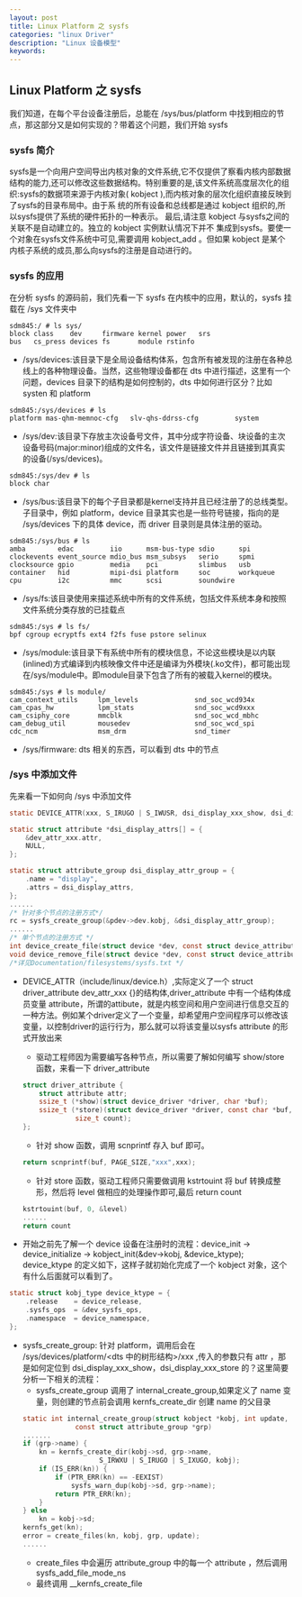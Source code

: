 ```yaml
---
layout: post
title: Linux Platform 之 sysfs
categories: "linux Driver"
description: "Linux 设备模型"
keywords:
---
```


## Linux Platform 之 sysfs
我们知道，在每个平台设备注册后，总能在 /sys/bus/platform 中找到相应的节点，那这部分又是如何实现的？带着这个问题，我们开始 sysfs

### sysfs 简介
sysfs是一个向用户空间导出内核对象的文件系统,它不仅提供了察看内核内部数据结构的能力,还可以修改这些数据结构。特别重要的是,该文件系统高度层次化的组织:sysfs的数据项来源于内核对象( kobject ),而内核对象的层次化组织直接反映到了sysfs的目录布局中。由于系
统的所有设备和总线都是通过 kobject 组织的,所以sysfs提供了系统的硬件拓扑的一种表示。
最后,请注意 kobject 与sysfs之间的关联不是自动建立的。独立的 kobject 实例默认情况下并不
集成到sysfs。要使一个对象在sysfs文件系统中可见,需要调用 kobject_add 。但如果 kobject 是某个
内核子系统的成员,那么向sysfs的注册是自动进行的。

### sysfs 的应用
在分析 sysfs 的源码前，我们先看一下 sysfs 在内核中的应用，默认的，sysfs 挂载在 /sys 文件夹中
```shell
sdm845:/ # ls sys/
block class    dev     firmware kernel power   srs
bus   cs_press devices fs       module rstinfo
```

- /sys/devices:该目录下是全局设备结构体系，包含所有被发现的注册在各种总线上的各种物理设备。当然，这些物理设备都在 dts 中进行描述，这里有一个问题，devices 目录下的结构是如何控制的，dts 中如何进行区分？比如 systen 和 platform
```shell
sdm845:/sys/devices # ls
platform mas-qhm-memnoc-cfg   slv-qhs-ddrss-cfg         system
```

- /sys/dev:该目录下存放主次设备号文件，其中分成字符设备、块设备的主次设备号码(major:minor)组成的文件名，该文件是链接文件并且链接到其真实的设备(/sys/devices)。
```shell
sdm845:/sys/dev # ls
block char
```

- /sys/bus:该目录下的每个子目录都是kernel支持并且已经注册了的总线类型。子目录中，例如 platform，device 目录其实也是一些符号链接，指向的是 /sys/devices 下的具体 device，而 driver 目录则是具体注册的驱动。
```shell
sdm845:/sys/bus # ls
amba        edac         iio      msm-bus-type sdio      spi
clockevents event_source mdio_bus msm_subsys   serio     spmi
clocksource gpio         media    pci          slimbus   usb
container   hid          mipi-dsi platform     soc       workqueue
cpu         i2c          mmc      scsi         soundwire
```

-  /sys/fs:该目录使用来描述系统中所有的文件系统，包括文件系统本身和按照文件系统分类存放的已挂载点
```shell
sdm845:/sys # ls fs/
bpf cgroup ecryptfs ext4 f2fs fuse pstore selinux
```

- /sys/module:该目录下有系统中所有的模块信息，不论这些模块是以内联(inlined)方式编译到内核映像文件中还是编译为外模块(.ko文件)，都可能出现在/sys/module中。即module目录下包含了所有的被载入kernel的模块。
```shell
sdm845:/sys # ls module/
cam_context_utils     lpm_levels              snd_soc_wcd934x
cam_cpas_hw           lpm_stats               snd_soc_wcd9xxx
cam_csiphy_core       mmcblk                  snd_soc_wcd_mbhc
cam_debug_util        mousedev                snd_soc_wcd_spi
cdc_ncm               msm_drm                 snd_timer
```

- /sys/firmware: dts 相关的东西，可以看到 dts 中的节点

### /sys 中添加文件

先来看一下如何向 /sys 中添加文件

```c
static DEVICE_ATTR(xxx, S_IRUGO | S_IWUSR, dsi_display_xxx_show, dsi_display_xxx_store);

static struct attribute *dsi_display_attrs[] = {
	&dev_attr_xxx.attr,
	NULL,
};

static struct attribute_group dsi_display_attr_group = {
	.name = "display",
	.attrs = dsi_display_attrs,
};
......
/* 针对多个节点的注册方式*/
rc = sysfs_create_group(&pdev->dev.kobj, &dsi_display_attr_group);
......
/* 单个节点的注册方式 */
int device_create_file(struct device *dev, const struct device_attribute * attr);
void device_remove_file(struct device *dev, const struct device_attribute * attr);
/*详见Documentation/filesystems/sysfs.txt */
```

- DEVICE_ATTR（include/linux/device.h）,实际定义了一个 struct driver_attribute dev_attr_xxx {}的结构体,driver_attribute 中有一个结构体成员变量 attribute，所谓的attibute，就是内核空间和用户空间进行信息交互的一种方法。例如某个driver定义了一个变量，却希望用户空间程序可以修改该变量，以控制driver的运行行为，那么就可以将该变量以sysfs attribute 的形式开放出来
    - 驱动工程师因为需要编写各种节点，所以需要了解如何编写 show/store 函数，来看一下 driver_attribute 
    ```c
    struct driver_attribute {
    	struct attribute attr;
    	ssize_t (*show)(struct device_driver *driver, char *buf);
    	ssize_t (*store)(struct device_driver *driver, const char *buf,
    			 size_t count);
    };
    ```
    - 针对 show 函数，调用 scnprintf 存入 buf 即可。
    ```c
    return scnprintf(buf, PAGE_SIZE,"xxx",xxx);
    ```
    - 针对 store 函数，驱动工程师只需要做调用 kstrtouint 将 buf 转换成整形，然后将 level 做相应的处理操作即可,最后 return count
    ```c
    kstrtouint(buf, 0, &level)
    ......
    return count
    ```

- 开始之前先了解一个 device 设备在注册时的流程：device_init -> device_initialize -> kobject_init(&dev->kobj, &device_ktype); device_ktype 的定义如下，这样子就初始化完成了一个 kobject 对象，这个有什么后面就可以看到了。
```c
static struct kobj_type device_ktype = {
	.release	= device_release,
	.sysfs_ops	= &dev_sysfs_ops,
	.namespace	= device_namespace,
};
```

- sysfs_create_group: 针对 platform，调用后会在 /sys/devices/platform/<dts 中的树形结构>/xxx ,传入的参数只有 attr ，那是如何定位到 dsi_display_xxx_show，dsi_display_xxx_store 的？这里简要分析一下相关的流程：
	- sysfs_create_group 调用了 internal_create_group,如果定义了 name 变量，则创建的节点前会调用 kernfs_create_dir 创建 name 的父目录
	```c
    static int internal_create_group(struct kobject *kobj, int update,
				 const struct attribute_group *grp)
    .......
    if (grp->name) {
		kn = kernfs_create_dir(kobj->sd, grp->name,
				       S_IRWXU | S_IRUGO | S_IXUGO, kobj);
		if (IS_ERR(kn)) {
			if (PTR_ERR(kn) == -EEXIST)
				sysfs_warn_dup(kobj->sd, grp->name);
			return PTR_ERR(kn);
		}
	} else
		kn = kobj->sd;
	kernfs_get(kn);
	error = create_files(kn, kobj, grp, update);
    ......
    ```
    - create_files 中会遍历 attribute_group 中的每一个 attribute ，然后调用 sysfs_add_file_mode_ns
    - 最终调用 __kernfs_create_file